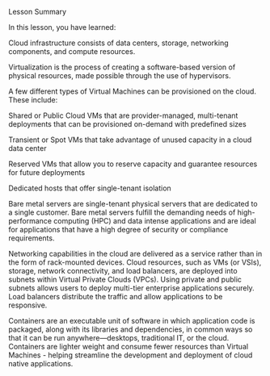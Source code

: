 Lesson Summary

In this lesson, you have learned:
  

Cloud infrastructure consists of data centers, storage, networking components, and compute resources.

Virtualization is the process of creating a software-based version of physical resources, made possible through the use of hypervisors. 

A few different types of Virtual Machines can be provisioned on the cloud. These include:

Shared or Public Cloud VMs that are provider-managed, multi-tenant deployments that can be provisioned on-demand with predefined sizes

Transient or Spot VMs that take advantage of unused capacity in a cloud data center

Reserved VMs that allow you to reserve capacity and guarantee resources for future deployments 

Dedicated hosts that offer single-tenant isolation

Bare metal servers are single-tenant physical servers that are dedicated to a single customer. Bare metal servers fulfill the demanding needs of high-performance computing (HPC) and data intense applications and are ideal for applications that have a high degree of security or compliance requirements.

Networking capabilities in the cloud are delivered as a service rather than in the form of rack-mounted devices. Cloud resources, such as VMs (or VSIs), storage, network connectivity, and load balancers, are deployed into subnets within Virtual Private Clouds (VPCs). Using private and public subnets allows users to deploy multi-tier enterprise applications securely. Load balancers distribute the traffic and allow applications to be responsive.

Containers are an executable unit of software in which application code is packaged, along with its libraries and dependencies, in common ways so that it can be run anywhere—desktops, traditional IT, or the cloud. Containers are lighter weight and consume fewer resources than Virtual Machines - helping streamline the development and deployment of cloud native applications. 

